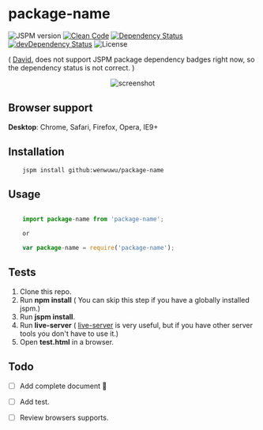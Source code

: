 package-name
=========

![JSPM version][icon-jv]
[![Clean Code][icon-cc]][link-cc]
[![Dependency Status][icon-ds]][link-ds]
[![devDependency Status][icon-dds]][link-dds]
![License][icon-li]

( [David.][link-dv] does not support JSPM package dependency badges right now, so the dependency status is not correct. )

<p align="center">
    <img src="screenshots/demo.png" title="screenshot" />
</p>

## Browser support

**Desktop**: Chrome, Safari, Firefox, Opera, IE9+

## Installation 

```shell
    jspm install github:wenwuwu/package-name
```

## Usage

```js

    import package-name from 'package-name';

    or

    var package-name = require('package-name');

```

## Tests

1. Clone this repo.
2. Run **npm install**  ( You can skip this step if you have a globally installed jspm.)
2. Run **jspm install**.
3. Run **live-server** ( [live-server][link-ls] is very useful, but if you have other server tools you don't have to use it.)
4. Open **test.html** in a browser.

## Todo

- [ ] Add complete document :balloon:
- [ ] Add test.
- [ ] Review browsers supports.



[icon-jv]: https://img.shields.io/badge/jspm-v1.0.0-blue.svg?style=flat

[icon-ds]: https://img.shields.io/david/wenwuwu/package-name.svg?style=flat
[link-ds]: https://david-dm.org/wenwuwu/package-name
[icon-dds]: https://img.shields.io/david/dev/wenwuwu/package-name.svg?style=flat
[link-dds]: https://david-dm.org/wenwuwu/package-name#info=devDependencies
[icon-cc]: https://img.shields.io/badge/code-clean-orange.svg?style=flat
[link-cc]: https://github.com/wenwuwu/code-convention-js 
[icon-li]: https://img.shields.io/badge/license-MIT-blue.svg?style=flat

[link-dv]: https://david-dm.org
[link-ls]: https://www.npmjs.com/package/live-server
